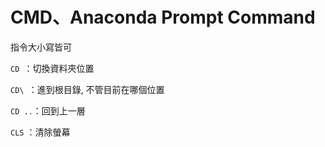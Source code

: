 CMD、Anaconda Prompt Command
============================
指令大小寫皆可

`CD `：切換資料夾位置

`CD\ `：進到根目錄, 不管目前在哪個位置

`CD ..`：回到上一層

`CLS` ：清除螢幕
